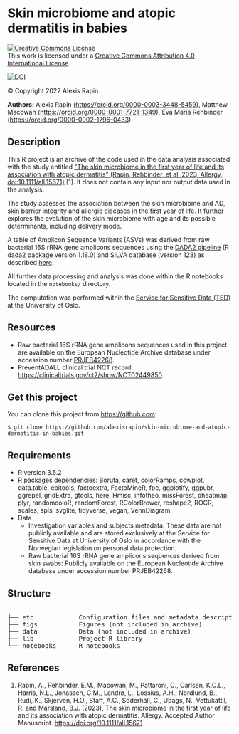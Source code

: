 # Skin microbiome and atopic dermatitis in babies

<a rel="license" href="http://creativecommons.org/licenses/by/4.0/"><img alt="Creative Commons License" style="border-width:0" src="https://i.creativecommons.org/l/by/4.0/88x31.png" /></a><br />This work is licensed under a <a rel="license" href="http://creativecommons.org/licenses/by/4.0/">Creative Commons Attribution 4.0 International License</a>.

[![DOI](https://zenodo.org/badge/DOI/10.5281/zenodo.7660269.svg)](https://doi.org/10.5281/zenodo.7660269)

© Copyright 2022 Alexis Rapin

**Authors:** Alexis Rapin (https://orcid.org/0000-0003-3448-5459), Matthew Macowan (https://orcid.org/0000-0001-7721-1349), Eva Maria Rehbinder (https://orcid.org/0000-0002-1796-0433)

## Description

This R project is an archive of the code used in the data analysis associated with the study entitled ["The skin microbiome in the first year of life and its association with atopic dermatitis" (Rapin, Rehbinder, et al. 2023, Allergy, doi:10.1111/all.15671)](https://doi.org/10.1111/all.15671) [1]. It does not contain any input nor output data used in the analysis.

The study assesses the association between the skin microbiome and AD, skin barrier integrity and allergic diseases in the first year of life. It further explores the evolution of the skin microbiome with age and its possible determinants, including delivery mode.

A table of Amplicon Sequence Variants (ASVs) was derived from raw bacterial 16S rRNA gene amplicons sequences using the [DADA2 pipeline](https://benjjneb.github.io/dada2) (R dada2 package version 1.18.0) and SILVA database (version 123) as described [here](https://github.com/chuvpne/dada2-pipeline).

All further data processing and analysis was done within the R notebooks located in the ``notebooks/`` directory.

The computation was performed within the [Service for Sensitive Data (TSD)](https://www.uio.no/english/services/it/research/sensitive-data/) at the University of Oslo.

## Resources

- Raw bacterial 16S rRNA gene amplicons sequences used in this project are available on the European Nucleotide Archive database under accession number [PRJEB42268](https://www.ebi.ac.uk/ena/browser/view/PRJEB42268).
- PreventADALL clinical trial NCT record: https://clinicaltrials.gov/ct2/show/NCT02449850.

## Get this project

You can clone this project from https://github.com:

```
$ git clone https://github.com/alexisrapin/skin-microbiome-and-atopic-dermatitis-in-babies.git
```

## Requirements

- R version 3.5.2
- R packages dependencies: Boruta, caret, colorRamps, cowplot, data.table, epitools, factoextra, FactoMineR, fpc, ggplotify, ggpubr, ggrepel, gridExtra, gtools, here, Hmisc, infotheo, missForest, pheatmap, plyr, randomcoloR, randomForest, RColorBrewer, reshape2, ROCR, scales, spls, svglite, tidyverse, vegan, VennDiagram
- Data
  - Investigation variables and subjects metadata: These data are not publicly available and are stored exclusively at the Service for Sensitive Data at University of Oslo in accordance with the Norwegian legislation on personal data protection.
  - Raw bacterial 16S rRNA gene amplicons sequences derived from skin swabs: Publicly available on the European Nucleotide Archive database under accession number PRJEB42268.

## Structure

<pre>
.
├── etc            Configuration files and metadata description
├── figs           Figures (not included in archive)
├── data           Data (not included in archive)
├── lib            Project R library
└── notebooks      R notebooks
</pre>

## References

1. Rapin, A., Rehbinder, E.M., Macowan, M., Pattaroni, C., Carlsen, K.C.L., Harris, N.L., Jonassen, C.M., Landrø, L., Lossius, A.H., Nordlund, B., Rudi, K., Skjerven, H.O., Staff, A.C., Söderhäll, C., Ubags, N., Vettukattil, R. and Marsland, B.J. (2023), The skin microbiome in the first year of life and its association with atopic dermatitis. Allergy. Accepted Author Manuscript. https://doi.org/10.1111/all.15671
